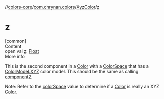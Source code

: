 //[colors-core](../../../index.md)/[com.chrynan.colors](../index.md)/[XyzColor](index.md)/[z](z.md)



# z  
[common]  
Content  
open val [z](z.md): [Float](https://kotlinlang.org/api/latest/jvm/stdlib/kotlin/-float/index.html)  
More info  


This is the second component in a [Color](../-color/index.md) with a [ColorSpace](../../com.chrynan.colors.space/-color-space/index.md) that has a [ColorModel.XYZ](../../com.chrynan.colors.space/-color-model/-x-y-z/index.md) color model. This should be the same as calling [component2](../../../../colors-core/com.chrynan.colors/-xyz-color/component2.md).



Note: Refer to the [colorSpace](index.md#%5Bcom.chrynan.colors%2FXyzColor%2FcolorSpace%2F%23%2FPointingToDeclaration%2F%5D%2FProperties%2F1316981857) value to determine if a [Color](../-color/index.md) is really an XYZ [Color](../-color/index.md).

  



